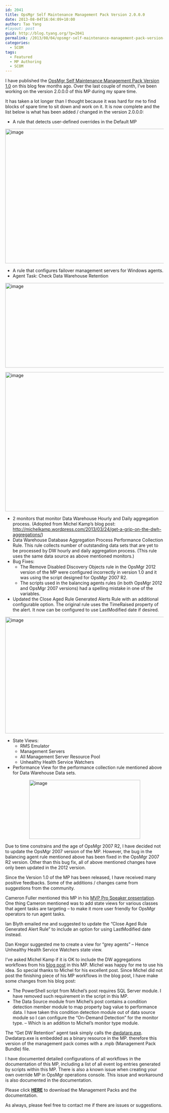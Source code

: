 ```yaml
---
id: 2041
title: OpsMgr Self Maintenance Management Pack Version 2.0.0.0
date: 2013-08-04T16:04:09+10:00
author: Tao Yang
#layout: post
guid: http://blog.tyang.org/?p=2041
permalink: /2013/08/04/opsmgr-self-maintenance-management-pack-version-2-0-0-0/
categories:
  - SCOM
tags:
  - Featured
  - MP Authoring
  - SCOM
---
```

I have published the <a href="http://blog.tyang.org/2013/03/03/opsmgr-self-maintenance-management-pack/">OpsMgr Self Maintenance Management Pack Version 1.0</a> on this blog few months ago. Over the last couple of month, I’ve been working on the version 2.0.0.0 of this MP during my spare time.

It has taken a lot longer than I thought because it was hard for me to find blocks of spare time to sit down and work on it. It is now complete and the list below is what has been added / changed in the version 2.0.0.0:
<ul>
	<li>A rule that detects user-defined overrides in the Default MP</li>
</ul>
<a href="http://blog.tyang.org/wp-content/uploads/2013/08/image.png"><img style="background-image: none; float: none; padding-top: 0px; padding-left: 0px; margin-left: auto; display: block; padding-right: 0px; margin-right: auto; border: 0px;" title="image" alt="image" src="http://blog.tyang.org/wp-content/uploads/2013/08/image_thumb.png" width="580" height="426" border="0" /></a>
<ul>
	<li>A rule that configures failover management servers for Windows agents.</li>
	<li>Agent Task: Check Data Warehouse Retention</li>
</ul>
<a href="http://blog.tyang.org/wp-content/uploads/2013/08/image1.png"><img style="background-image: none; float: none; padding-top: 0px; padding-left: 0px; margin-left: auto; display: block; padding-right: 0px; margin-right: auto; border: 0px;" title="image" alt="image" src="http://blog.tyang.org/wp-content/uploads/2013/08/image_thumb1.png" width="580" height="268" border="0" /></a>

<a href="http://blog.tyang.org/wp-content/uploads/2013/08/image2.png"><img style="background-image: none; padding-top: 0px; padding-left: 0px; display: inline; padding-right: 0px; border: 0px;" title="image" alt="image" src="http://blog.tyang.org/wp-content/uploads/2013/08/image_thumb2.png" width="568" height="441" border="0" /></a>
<ul>
	<li>2 monitors that monitor Data Warehouse Hourly and Daily aggregation process. (Adopted from Michel Kamp’s blog post: <a href="http://michelkamp.wordpress.com/2013/03/24/get-a-grip-on-the-dwh-aggregations/">http://michelkamp.wordpress.com/2013/03/24/get-a-grip-on-the-dwh-aggregations/</a>)</li>
	<li>Data Warehouse Database Aggregation Process Performance Collection Rule. This rule collects number of outstanding data sets that are yet to be processed by DW hourly and daily aggregation process. (This rule uses the same data source as above mentioned monitors.)</li>
	<li>Bug Fixes:
<ul>
	<li>The Remove Disabled Discovery Objects rule in the OpsMgr 2012 version of the MP were configured incorrectly in version 1.0 and it was using the script designed for OpsMgr 2007 R2.</li>
	<li>The scripts used in the balancing agents rules (in both OpsMgr 2012 and OpsMgr 2007 versions) had a spelling mistake in one of the variables.</li>
</ul>
</li>
	<li>Updated the Close Aged Rule Generated Alerts Rule with an additional configurable option. The original rule uses the TimeRaised property of the alert. It now can be configured to use LastModified date if desired.</li>
</ul>
<a href="http://blog.tyang.org/wp-content/uploads/2013/08/image3.png"><img style="background-image: none; float: none; padding-top: 0px; padding-left: 0px; margin-left: auto; display: block; padding-right: 0px; margin-right: auto; border: 0px;" title="image" alt="image" src="http://blog.tyang.org/wp-content/uploads/2013/08/image_thumb3.png" width="580" height="369" border="0" /></a>
<ul>
	<li>State Views:
<ul>
	<li>RMS Emulator</li>
	<li>Management Servers</li>
	<li>All Management Server Resource Pool</li>
	<li>Unhealthy Health Service Watchers</li>
</ul>
</li>
	<li>Performance View for the performance collection rule mentioned above for Data Warehouse Data sets.</li>
</ul>
<a href="http://blog.tyang.org/wp-content/uploads/2013/08/image4.png"><img style="background-image: none; float: none; padding-top: 0px; padding-left: 0px; margin-left: auto; display: block; padding-right: 0px; margin-right: auto; border: 0px;" title="image" alt="image" src="http://blog.tyang.org/wp-content/uploads/2013/08/image_thumb4.png" width="353" height="187" border="0" /></a>

Due to time constrains and the age of OpsMgr 2007 R2, I have decided not to update the OpsMgr 2007 version of the MP. However, the bug in the balancing agent rule mentioned above has been fixed in the OpsMgr 2007 R2 version. Other than this bug fix, all of above mentioned changes have only been updated in the 2012 version.

Since the Version 1.0 of the MP has been released, I have received many positive feedbacks. Some of the additions / changes came from suggestions from the community.

Cameron Fuller mentioned this MP in his <a href="http://blogs.technet.com/b/momteam/archive/2013/05/23/mvp-cameron-fuller-presents-operations-manager-evolution-taking-your-operations-manager-to-the-next-level.aspx">MVP Pro Speaker presentation</a>. One thing Cameron mentioned was to add state views for various classes that agent tasks are targeting – to make it more user friendly for OpsMgr operators to run agent tasks.

Ian Blyth emailed me and suggested to update the “Close Aged Rule Generated Alert Rule” to include an option for using LastModified date instead.

Dan Kregor suggested me to create a view for “grey agents” – Hence Unhealthy Health Service Watchers state view.

I’ve asked Michel Kamp if it is OK to include the DW aggregations workflows from his <a href="http://michelkamp.wordpress.com/2013/03/24/get-a-grip-on-the-dwh-aggregations/">blog post</a> in this MP. Michel was happy for me to use his idea. So special thanks to Michel for his excellent post. Since Michel did not post the finishing piece of his MP workflows in the blog post, I have make some changes from his blog post:
<ul>
	<li>The PowerShell script from Michel’s post requires SQL Server module. I have removed such requirement in the script in this MP.</li>
	<li>The Data Source module from Michel’s post contains a condition detection member module to map property bag value to performance data. I have taken this condition detection module out of data source module so I can configure the “On-Demand Detection” for the monitor type. – Which is an addition to Michel’s monitor type module.</li>
</ul>
The “Get DW Retention” agent task simply calls the <a href="http://blogs.technet.com/b/momteam/archive/2008/05/14/data-warehouse-data-retention-policy-dwdatarp-exe.aspx">dwdatarp.exe</a>. Dwdatarp.exe is embedded as a binary resource in the MP. therefore this version of the management pack comes with a .mpb (Management Pack Bundle) file.

I have documented detailed configurations of all workflows in the documentation of this MP, including a list of all event log entries generated by scripts within this MP. There is also a known issue when creating your own override MP in OpsMgr operations console. This issue and workaround is also documented in the documentation.

Please click <a href="http://blog.tyang.org/wp-content/uploads/2013/08/OpsMgr-Self-Maintenance-MP-2.0.0.0.zip"><strong>HERE</strong></a> to download the Management Packs and the documentation.

As always, please feel free to contact me if there are issues or suggestions.